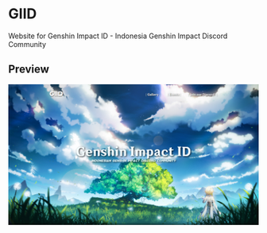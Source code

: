 # GIID
Website for Genshin Impact ID - Indonesia Genshin Impact Discord Community

## Preview
![Home Page Preview](./src/imgs/previews/homepage-7-12.png)
